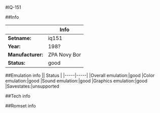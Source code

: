 #IQ-151

##Info

||Info|
|-----|-----|
|**Setname:**|iq151
|**Year:**|198?
|**Manufacturer:**|ZPA Novy Bor
|**Status:**|good

##Emulation info
|| Status |
|-----|-----|
|Overall emulation:|good
|Color emulation:|good
|Sound emulation:|good
|Graphics emulation:|good
|Savestates:|unsupported

##Tech info

##Romset info

<!--- START OF EDITED COMMENT DO NOT TOUCH TEXT ABOVE-->
